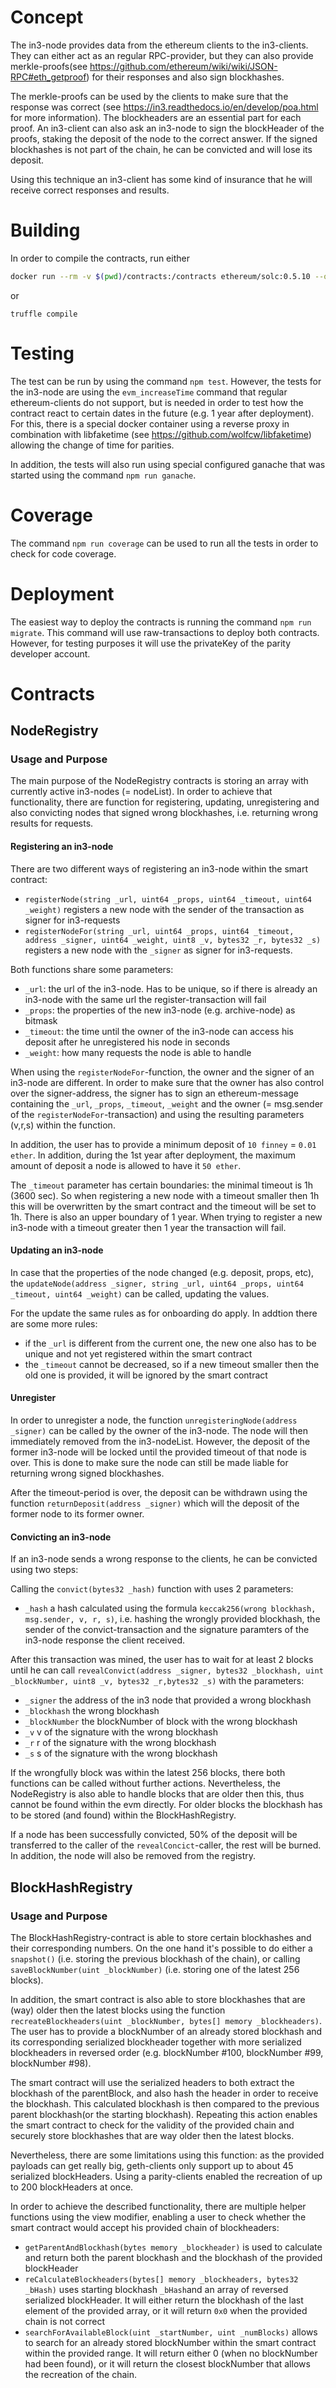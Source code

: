 # Concept 

The in3-node provides data from the ethereum clients to the in3-clients. They can either act as an regular RPC-provider, but they can also provide merkle-proofs(see https://github.com/ethereum/wiki/wiki/JSON-RPC#eth_getproof) for their responses and also sign blockhashes. 

The merkle-proofs can be used by the clients to make sure that the response was correct (see https://in3.readthedocs.io/en/develop/poa.html for more information). The blockheaders are an essential part for each proof. An in3-client can also ask an in3-node to sign the blockHeader of the proofs, staking the deposit of the node to the correct answer. If the signed blockhashes is not part of the chain, he can be convicted and will lose its deposit. 

Using this technique an in3-client has some kind of insurance that he will receive correct responses and results. 

# Building

In order to compile the contracts, run either  
```bash
docker run --rm -v $(pwd)/contracts:/contracts ethereum/solc:0.5.10 --optimize --combined-json abi,bin,bin-runtime,compact-format,hashes,interface,metadata,srcmap-runtime /contracts/NodeRegistry.sol /contracts/BlockhashRegistry.sol > contracts/contracts.json
```
or 
``` 
truffle compile
```
# Testing

The test can be run by using the command `npm test`. However, the tests for the in3-node are using the `evm_increaseTime` command that regular ethereum-clients do not support, but is needed in order to test how the contract react to certain dates in the future (e.g. 1 year after deployment). For this, there is a special docker container using a reverse proxy in combination with libfaketime (see https://github.com/wolfcw/libfaketime) allowing the change of time for parities. 

In addition, the tests will also run using special configured ganache that was started using the command `npm run ganache`.

# Coverage 

The command `npm run coverage` can be used to run all the tests in order to check for code coverage. 

# Deployment
The easiest way to deploy the contracts is running the command `npm run migrate`. This command will use raw-transactions to deploy both contracts. However, for testing purposes it will use the privateKey of the parity developer account. 

# Contracts 

## NodeRegistry

### Usage and Purpose 

The main purpose of the NodeRegistry contracts is storing an array with currently active in3-nodes (= nodeList). In order to achieve that functionality, there are function for registering, updating, unregistering and also convicting nodes that signed wrong blockhashes, i.e. returning wrong results for requests. 

#### Registering an in3-node

There are two different ways of registering an in3-node within the smart contract: 
* `registerNode(string _url, uint64 _props, uint64 _timeout, uint64 _weight)` registers a new node with the sender of the transaction as signer for in3-requests
* `registerNodeFor(string _url, uint64 _props, uint64 _timeout, address _signer, uint64 _weight, uint8 _v, bytes32 _r, bytes32 _s)` registers a new node with the `_signer` as signer for in3-requests. 

Both functions share some parameters: 
* `_url`: the url of the in3-node. Has to be unique, so if there is already an in3-node with the same url the register-transaction will fail
* `_props`: the properties of the new in3-node (e.g. archive-node) as bitmask
* `_timeout`: the time until the owner of the in3-node can access his deposit after he unregistered his node in seconds
* `_weight`: how many requests the node is able to handle 

When using the `registerNodeFor`-function, the owner and the signer of an in3-node are different. In order to make sure that the owner has also control over the signer-address, the signer has to sign an ethereum-message containing the  `_url`, `_props`, `_timeout`, `_weight` and the owner (= msg.sender of the `registerNodeFor`-transaction) and using the resulting parameters (v,r,s) within the function. 

In addition, the user has to provide a minimum deposit of `10 finney` = `0.01 ether`. In addition, during the 1st year after deployment, the maximum amount of deposit a node is allowed to have it `50 ether`. 

The `_timeout` parameter has certain boundaries: the minimal timeout is 1h (3600 sec). So when registering a new node with a timeout smaller then 1h this will be overwritten by the smart contract and the timeout will be set to 1h. There is also an upper boundary of 1 year. When trying to register a new in3-node with a timeout greater then 1 year the transaction will fail. 

#### Updating an in3-node

In case that the properties of the node changed (e.g. deposit, props, etc), the `updateNode(address _signer, string _url, uint64 _props, uint64 _timeout, uint64 _weight)` can be called, updating the values. 

For the update the same rules as for onboarding do apply. In addtion there are some more rules:
* if the `_url` is different from the current one, the new one also has to be unique and not yet registered within the smart contract
* the `_timeout` cannot be decreased, so if a new timeout smaller then the old one is provided, it will be ignored by the smart contract

#### Unregister

In order to unregister a node, the function `unregisteringNode(address _signer)` can be called by the owner of the in3-node. The node will then immediately removed from the in3-nodeList. However, the deposit of the former in3-node will be locked until the provided timeout of that node is over. This is done to make sure the node can still be made liable for returning wrong signed blockhashes.

After the timeout-period is over, the deposit can be withdrawn using the function `returnDeposit(address _signer)` which will the deposit of the former node to its former owner.

#### Convicting an in3-node

If an in3-node sends a wrong response to the clients, he can be convicted using two steps: 

Calling the `convict(bytes32 _hash)` function with uses 2 parameters:
* `_hash` a hash calculated using the formula `keccak256(wrong blockhash, msg.sender, v, r, s)`, i.e. hashing the wrongly provided blockhash, the sender of the convict-transaction and the signature paramters of the in3-node response the client received. 

After this transaction was mined, the user has to wait for at least 2 blocks until he can call `revealConvict(address _signer, bytes32 _blockhash, uint _blockNumber, uint8 _v, bytes32 _r,bytes32 _s)` with the parameters: 
* `_signer` the address of the in3 node that provided a wrong blockhash
* `_blockhash` the wrong blockhash
* `_blockNumber` the blockNumber of block with the wrong blockhash
* `_v` v of the signature with the wrong blockhash
* `_r` r of the signature with the wrong blockhash
* `_s` s of the signature with the wrong blockhash 

If the wrongfully block was within the latest 256 blocks, there both functions can be called without further actions. Nevertheless, the NodeRegistry is also able to handle blocks that are older then this, thus cannot be found within the evm directly. For older blocks the blockhash has to be stored (and found) within the BlockHashRegistry. 

If a node has been successfully convicted, 50% of the deposit will be transferred to the caller of the `revealConcict`-caller, the rest will be burned. In addition, the node will also be removed from the registry.

## BlockHashRegistry

### Usage and Purpose 

The BlockHashRegistry-contract is able to store certain blockhashes and their corresponding numbers. On the one hand it's possible to do either a `snapshot()` (i.e. storing the previous blockhash of the chain), or calling `saveBlockNumber(uint _blockNumber)` (i.e. storing one of the latest 256 blocks). 

In addition, the smart contract is also able to store blockhashes that are (way) older then the latest blocks using the function `recreateBlockheaders(uint _blockNumber, bytes[] memory _blockheaders)`. The user has to provide a blockNumber of an already stored blockhash and its corresponding serialized blockheader together with more serialized blockheaders in reversed order (e.g. blockNumber #100, blockNumber #99, blockNumber #98).

The smart contract will use the serialized headers to both extract the blockhash of the parentBlock, and also hash the header in order to receive the blockhash. This calculated blockhash is then compared to the previous parent blockhash(or the starting blockhash). Repeating this action enables the smart contract to check for the validity of the provided chain and securely store blockhashes that are way older then the latest blocks. 

Nevertheless, there are some limitations using this function: as the provided payloads can get really big, geth-clients only support up to about 45 serialized blockHeaders. Using a parity-clients enabled the recreation of up to 200 blockHeaders at once. 

In order to achieve the described functionality, there are multiple helper functions using the view modifier, enabling a user to check whether the smart contract would accept his provided chain of blockheaders:
* `getParentAndBlockhash(bytes memory _blockheader)` is used to calculate and return both the parent blockhash and the blockhash of the provided blockHeader
* `reCalculateBlockheaders(bytes[] memory _blockheaders, bytes32 _bHash)` uses starting blockhash `_bHash`and an array of reversed serialized blockHeader. It will either return the blockhash of the last element of the provided array, or it will return `0x0` when the provided chain is not correct
*  `searchForAvailableBlock(uint _startNumber, uint _numBlocks)` allows to search for an already stored blockNumber within the smart contract within the provided range. It will return either 0 (when no blockNumber had been found), or it will return the closest blockNumber that allows the recreation of the chain. 




